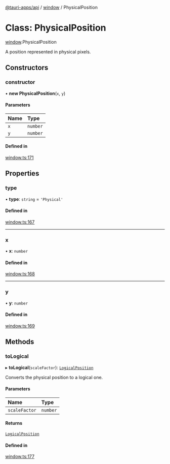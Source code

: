 [@tauri-apps/api](../README.md) / [window](../modules/window.md) / PhysicalPosition

# Class: PhysicalPosition

[window](../modules/window.md).PhysicalPosition

A position represented in physical pixels.

## Constructors

### constructor

• **new PhysicalPosition**(`x`, `y`)

#### Parameters

| Name | Type |
| :------ | :------ |
| `x` | `number` |
| `y` | `number` |

#### Defined in

[window.ts:171](https://github.com/tauri-apps/tauri/blob/c59846d/tooling/api/src/window.ts#L171)

## Properties

### type

• **type**: `string` = `'Physical'`

#### Defined in

[window.ts:167](https://github.com/tauri-apps/tauri/blob/c59846d/tooling/api/src/window.ts#L167)

___

### x

• **x**: `number`

#### Defined in

[window.ts:168](https://github.com/tauri-apps/tauri/blob/c59846d/tooling/api/src/window.ts#L168)

___

### y

• **y**: `number`

#### Defined in

[window.ts:169](https://github.com/tauri-apps/tauri/blob/c59846d/tooling/api/src/window.ts#L169)

## Methods

### toLogical

▸ **toLogical**(`scaleFactor`): [`LogicalPosition`](window.LogicalPosition.md)

Converts the physical position to a logical one.

#### Parameters

| Name | Type |
| :------ | :------ |
| `scaleFactor` | `number` |

#### Returns

[`LogicalPosition`](window.LogicalPosition.md)

#### Defined in

[window.ts:177](https://github.com/tauri-apps/tauri/blob/c59846d/tooling/api/src/window.ts#L177)
